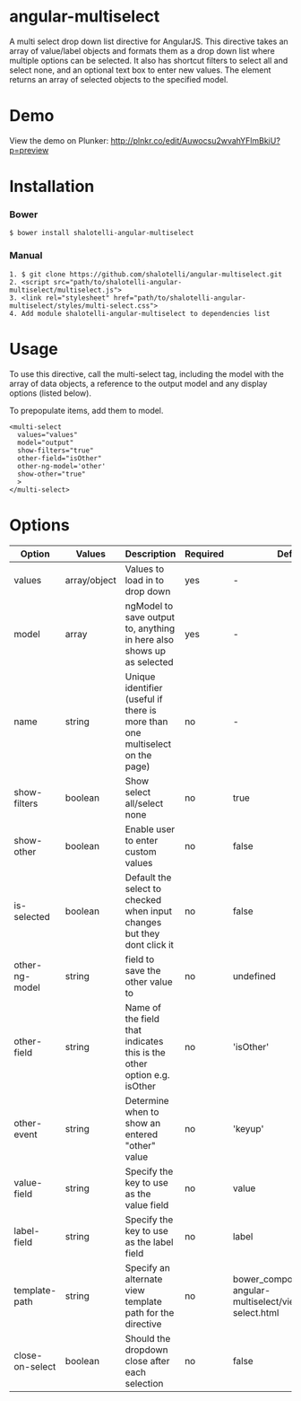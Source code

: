 angular-multiselect
===================

A multi select drop down list directive for AngularJS. This directive takes an array of value/label objects and formats them as a drop down list where multiple options can be selected. It also has shortcut filters to select all and select none, and an optional text box to enter new values. The element returns an array of selected objects to the specified model.

# Demo

View the demo on Plunker: http://plnkr.co/edit/Auwocsu2wvahYFlmBkiU?p=preview

# Installation

### Bower
```
$ bower install shalotelli-angular-multiselect
```

### Manual
```
1. $ git clone https://github.com/shalotelli/angular-multiselect.git
2. <script src="path/to/shalotelli-angular-multiselect/multiselect.js">
3. <link rel="stylesheet" href="path/to/shalotelli-angular-multiselect/styles/multi-select.css">
4. Add module shalotelli-angular-multiselect to dependencies list
```

# Usage

To use this directive, call the multi-select tag, including the model with the array of data objects, a reference to the output model and any display options (listed below).

To prepopulate items, add them to model.

```
<multi-select
  values="values"
  model="output"
  show-filters="true"
  other-field="isOther"
  other-ng-model='other'
  show-other="true"
  >
</multi-select>
```

# Options

| Option | Values | Description | Required | Default Value |
|--------|--------|-------------|----------|---------------|
| values | array/object | Values to load in to drop down | yes | - |
| model | array | ngModel to save output to, anything in here also shows up as selected | yes | - |
| name | string | Unique identifier (useful if there is more than one multiselect on the page) | no | - |
| show-filters | boolean | Show select all/select none | no | true |
| show-other | boolean | Enable user to enter custom values | no | false |
| is-selected | boolean | Default the select to checked when input changes but they dont click it | no | false |
| other-ng-model| string |field to save the other value to  | no | undefined |
| other-field | string | Name of the field that indicates this is the other option e.g. isOther | no | 'isOther' |
| other-event | string | Determine when to show an entered "other" value | no | 'keyup' |
| value-field | string | Specify the key to use as the value field | no | value |
| label-field | string | Specify the key to use as the label field | no | label |
| template-path | string | Specify an alternate view template path for the directive | no | bower_components/shalotelli-angular-multiselect/views/directives/multi-select.html |
| close-on-select | boolean | Should the dropdown close after each selection | no | false |
